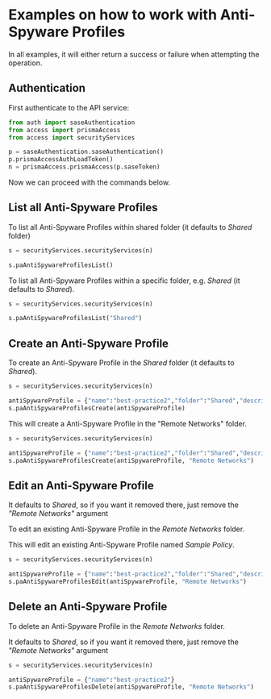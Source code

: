 # Examples on how to work with Anti-Spyware Profiles
In all examples, it will either return a success or failure when attempting the operation.

## Authentication
First authenticate to the API service:
```python
from auth import saseAuthentication
from access import prismaAccess
from access import securityServices

p = saseAuthentication.saseAuthentication()
p.prismaAccessAuthLoadToken()
n = prismaAccess.prismaAccess(p.saseToken)
```

Now we can proceed with the commands below.

## List all Anti-Spyware Profiles
To list all Anti-Spyware Profiles within shared folder (it defaults to _Shared_ folder)
```python
s = securityServices.securityServices(n)

s.paAntiSpywareProfilesList()
```


To list all Anti-Spyware Profiles within a specific folder, e.g. _Shared_ (it defaults to _Shared_).
```python
s = securityServices.securityServices(n)

s.paAntiSpywareProfilesList("Shared")
```


## Create an Anti-Spyware Profile
To create an Anti-Spyware Profile in the _Shared_ folder (it defaults to _Shared_).

```python
s = securityServices.securityServices(n)

antiSpywareProfile = {"name":"best-practice2","folder":"Shared","description":"Best practice anti-spyware security profile","cloud_inline_analysis":True,"mica_engine_spyware_enabled":[{"name":"HTTP Command and Control detector","inline_policy_action":"reset-both"},{"name":"HTTP2 Command and Control detector","inline_policy_action":"reset-both"},{"name":"SSL Command and Control detector","inline_policy_action":"reset-both"},{"name":"Unknown-TCP Command and Control detector","inline_policy_action":"reset-both"},{"name":"Unknown-UDP Command and Control detector","inline_policy_action":"reset-both"}],"rules":[{"name":"simple-critical","action":{"reset_both":{}},"severity":["critical"],"category":"any","packet_capture":"single-packet"},{"name":"simple-high","action":{"reset_both":{}},"severity":["high"],"category":"any","packet_capture":"single-packet"},{"name":"simple-medium","action":{"reset_both":{}},"severity":["medium"],"category":"any","packet_capture":"single-packet"},{"name":"simple-informational","severity":["informational"],"category":"any","packet_capture":"single-packet"},{"name":"simple-low","severity":["low"],"category":"any","packet_capture":"single-packet"}]}
s.paAntiSpywareProfilesCreate(antiSpywareProfile)
```

This will create a Anti-Spyware Profile in the "Remote Networks" folder.

```python
s = securityServices.securityServices(n)

antiSpywareProfile = {"name":"best-practice2","folder":"Shared","description":"Best practice anti-spyware security profile","cloud_inline_analysis":True,"mica_engine_spyware_enabled":[{"name":"HTTP Command and Control detector","inline_policy_action":"reset-both"},{"name":"HTTP2 Command and Control detector","inline_policy_action":"reset-both"},{"name":"SSL Command and Control detector","inline_policy_action":"reset-both"},{"name":"Unknown-TCP Command and Control detector","inline_policy_action":"reset-both"},{"name":"Unknown-UDP Command and Control detector","inline_policy_action":"reset-both"}],"rules":[{"name":"simple-critical","action":{"reset_both":{}},"severity":["critical"],"category":"any","packet_capture":"single-packet"},{"name":"simple-high","action":{"reset_both":{}},"severity":["high"],"category":"any","packet_capture":"single-packet"},{"name":"simple-medium","action":{"reset_both":{}},"severity":["medium"],"category":"any","packet_capture":"single-packet"},{"name":"simple-informational","severity":["informational"],"category":"any","packet_capture":"single-packet"},{"name":"simple-low","severity":["low"],"category":"any","packet_capture":"single-packet"}]}
s.paAntiSpywareProfilesCreate(antiSpywareProfile, "Remote Networks")
```

## Edit an Anti-Spyware Profile
It defaults to _Shared_, so if you want it removed there, just remove the _"Remote Networks"_ argument

To edit an existing Anti-Spyware Profile in the _Remote Networks_ folder. 

This will edit an existing Anti-Spyware Profile named _Sample Policy_.

```python
s = securityServices.securityServices(n)

antiSpywareProfile = {"name":"best-practice2","folder":"Shared","description":"Edit Best practice anti-spyware security profile","cloud_inline_analysis":True,"mica_engine_spyware_enabled":[{"name":"HTTP Command and Control detector","inline_policy_action":"reset-both"},{"name":"HTTP2 Command and Control detector","inline_policy_action":"reset-both"},{"name":"SSL Command and Control detector","inline_policy_action":"reset-both"},{"name":"Unknown-TCP Command and Control detector","inline_policy_action":"reset-both"},{"name":"Unknown-UDP Command and Control detector","inline_policy_action":"reset-both"}],"rules":[{"name":"simple-critical","action":{"reset_both":{}},"severity":["critical"],"category":"any","packet_capture":"single-packet"},{"name":"simple-high","action":{"reset_both":{}},"severity":["high"],"category":"any","packet_capture":"single-packet"},{"name":"simple-medium","action":{"reset_both":{}},"severity":["medium"],"category":"any","packet_capture":"single-packet"},{"name":"simple-informational","severity":["informational"],"category":"any","packet_capture":"single-packet"},{"name":"simple-low","severity":["low"],"category":"any","packet_capture":"single-packet"}]}
s.paAntiSpywareProfilesEdit(antiSpywareProfile, "Remote Networks")
```

## Delete an Anti-Spyware Profile
To delete an Anti-Spyware Profile in the _Remote Networks_ folder. 

It defaults to _Shared_, so if you want it removed there, just remove the _"Remote Networks"_ argument

```python
s = securityServices.securityServices(n)

antiSpywareProfile = {"name":"best-practice2"}
s.paAntiSpywareProfilesDelete(antiSpywareProfile, "Remote Networks")
```